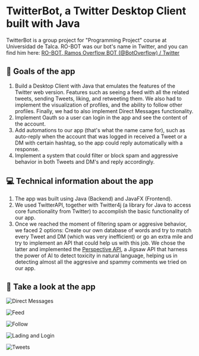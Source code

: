 # TwitterBot, a Twitter Desktop Client built with Java

TwitterBot is a group project for "Programming Project" course at Universidad de Talca. RO-BOT was our bot's name in Twitter, and you can find him here: [RO-BOT, Ramos Overflow BOT (@BotOverflow) / Twitter](https://twitter.com/BotOverflow)

## :dart: Goals of the app

 1. Build a Desktop Client with Java that emulates the features of the Twitter web version. Features such as seeing a feed with all the related tweets, sending Tweets, liking, and retweeting them. We also had to implement the visualization of profiles, and the ability to follow other profiles. Finally, we had to also implement Direct Messages functionality.
 2. Implement Oauth so a user can login in the app and see the content of the account.
 3. Add automations to our app (that's what the name came for), such as auto-reply when the account that was logged in received a Tweet or a DM with certain hashtag, so the app could reply automatically with a response.
 4. Implement a system that could filter or block spam and aggressive behavior in both Tweets and DM's and reply accordingly.

## :computer: Technical information about the app

 1. The app was built using Java (Backend) and JavaFX (Frontend).
 2. We used TwitterAPI, together with Twitter4j (a library for Java to access core functionality from Twitter) to accomplish the basic functionality of our app.
 3. Once we reached the moment of filtering spam or aggresive behavior, we faced 2 options: Create our own database of words and try to match every Tweet and DM (which was very inefficient) or go an extra mile and try to implement an API that could help us with this job. We chose the latter and implemented the [Perspective API](https://www.perspectiveapi.com/), a Jigsaw API that harness the power of AI to detect toxicity in natural language, helping us in detecting almost all the aggresive and spammy comments we tried on our app.

## :eyes: Take a look at the app 

![Direct Messages](https://storage.googleapis.com/hugo-utalca-projects/twitter-bot/Direct%20Messages.png)

![Feed](https://storage.googleapis.com/hugo-utalca-projects/twitter-bot/Feed.png)

![Follow](https://storage.googleapis.com/hugo-utalca-projects/twitter-bot/Follow%20section.png)

![Lading and Login](https://storage.googleapis.com/hugo-utalca-projects/twitter-bot/Landing.png)

![Tweets](https://storage.googleapis.com/hugo-utalca-projects/twitter-bot/Tweet%20Interface.png)
